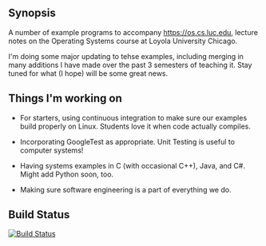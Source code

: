 Synopsis
---------

A number of example programs to accompany https://os.cs.luc.edu, lecture notes on the Operating Systems course at Loyola University Chicago.

I'm doing some major updating to tehse examples, including merging in many additions I have made over the past 3
semesters of teaching it. Stay tuned for what (I hope) will be some great news.

Things I'm working on
----------------------

- For starters, using continuous integration to make sure our examples build properly on Linux. Students love it when code actually compiles.

- Incorporating GoogleTest as appropriate. Unit Testing is useful to computer systems!

- Having systems examples in C (with occasional C++), Java, and C#. Might add Python soon, too.

- Making sure software engineering is a part of everything we do.


Build Status
--------------


[![Build Status](https://travis-ci.com/gkthiruvathukal/systems-code-examples.svg?branch=master)](https://travis-ci.com/gkthiruvathukal/systems-code-examples)
